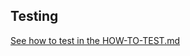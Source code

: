 ## Testing

[See how to test in the HOW-TO-TEST.md](https://github.com/vsha96/mllib/blob/main/HOW_TO_TEST.md)

